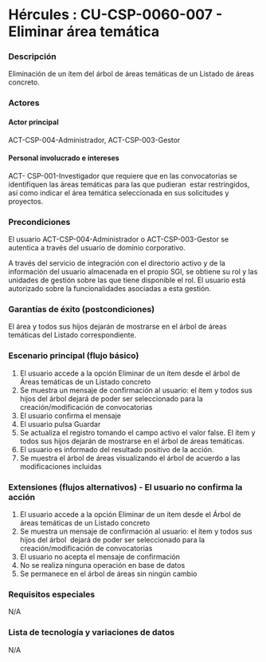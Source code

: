 # Hércules : CU\-CSP\-0060\-007 \- Eliminar área temática



### Descripción

Eliminación de un ítem del árbol de áreas temáticas de un Listado de áreas concreto.

### Actores

#### Actor principal

ACT\-CSP\-004\-Administrador, ACT\-CSP\-003\-Gestor

#### Personal involucrado e intereses

ACT\- CSP\-001\-Investigador que requiere que en las convocatorias se identifiquen las áreas temáticas para las que pudieran  estar restringidos, así como indicar el área temática seleccionada en sus solicitudes y proyectos.

### Precondiciones

El usuario ACT\-CSP\-004\-Administrador o ACT\-CSP\-003\-Gestor se autentica a través del usuario de dominio corporativo.

A través del servicio de integración con el directorio activo y de la información del usuario almacenada en el propio SGI, se obtiene su rol y las unidades de gestión sobre las que tiene disponible el rol. El usuario está autorizado sobre la funcionalidades asociadas a esta gestión.

### Garantías de éxito (postcondiciones)

El área y todos sus hijos dejarán de mostrarse en el árbol de áreas temáticas del Listado correspondiente.

### Escenario principal (flujo básico)

1. El usuario accede a la opción Eliminar de un ítem desde el árbol de Áreas temáticas de un Listado concreto
2. Se muestra un mensaje de confirmación al usuario: el ítem y todos sus hijos del árbol dejará de poder ser seleccionado para la creación/modificación de convocatorias
3. El usuario confirma el mensaje
4. El usuario pulsa Guardar
5. Se actualiza el registro tomando el campo activo el valor false. El ítem y todos sus hijos dejarán de mostrarse en el árbol de áreas temáticas.
6. El usuario es informado del resultado positivo de la acción.
7. Se muestra el árbol de áreas visualizando el árbol de acuerdo a las modificaciones incluidas

### Extensiones (flujos alternativos) \- El usuario no confirma la acción

1. El usuario accede a la opción Eliminar de un ítem desde el Árbol de áreas temáticas de un Listado concreto
2. Se muestra un mensaje de confirmación al usuario: el ítem y todos sus hijos del árbol  dejará de poder ser seleccionado para la creación/modificación de convocatorias
3. El usuario no acepta el mensaje de confirmación
4. No se realiza ninguna operación en base de datos
5. Se permanece en el árbol de áreas sin ningún cambio

### Requisitos especiales

N/A

### Lista de tecnología y variaciones de datos

N/A

  
  
  





